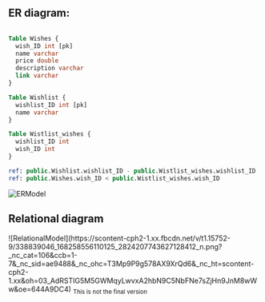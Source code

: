 <h2>ER diagram:</h2>

```SQL

Table Wishes {
  wish_ID int [pk]
  name varchar
  price double
  description varchar
  link varchar
}

Table Wishlist {
  wishlist_ID int [pk]
  name varchar
}

Table Wistlist_wishes {
  wishlist_ID int
  wish_ID int
}

ref: public.Wishlist.wishlist_ID - public.Wistlist_wishes.wishlist_ID
ref: public.Wishes.wish_ID < public.Wistlist_wishes.wish_ID

```
![ERModel](https://scontent.xx.fbcdn.net/v/t1.15752-9/337329482_1750843222036273_3032261618498114028_n.png?stp=dst-png_s960x960&_nc_cat=103&ccb=1-7&_nc_sid=aee45a&_nc_ohc=hHRNN1yej0oAX_e1nwo&_nc_ad=z-m&_nc_cid=0&_nc_ht=scontent.xx&oh=03_AdTN0MwL5rFZQIt92JFjQ1JOjMidGLpfSifSYJa5dLsjxg&oe=644A9123)


<h2>Relational diagram</h2>
![RelationalModel](https://scontent-cph2-1.xx.fbcdn.net/v/t1.15752-9/338839046_168258556110125_2824207743627128412_n.png?_nc_cat=106&ccb=1-7&_nc_sid=ae9488&_nc_ohc=T3Mp9P9g578AX9XrQd6&_nc_ht=scontent-cph2-1.xx&oh=03_AdRSTIG5M5GWMqyLwvxA2hbN9C5NbFNe7sZjHn9JnM8wWw&oe=644A9DC4)
<sub>This is not the final version</sub>
